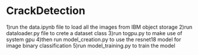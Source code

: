 # CrackDetection

1)run the data.ipynb file to load all the images from IBM object storage 
2)run dataloader.py file to crete a dataset class
3)run togpu.py to make use of system gpu
4)then run model_creation.py to use the resnet18 model for image binary classification
5)run model_training.py to train the model
